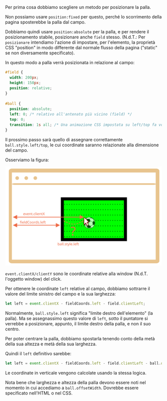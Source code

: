 
Per prima cosa dobbiamo scegliere un metodo per posizionare la palla.

Non possiamo usare `position:fixed` per questo, perché lo scorrimento della pagina sposterebbe la palla dal campo.

Dobbiamo quindi usare `position:absolute` per la palla, e per rendere il posizionamento stabile, posizionare anche `field` stesso.
(N.d.T.: Per `posizionare` intendiamo l'azione di impostare, per l'elemento, la proprietà CSS "position" in modo differente dal normale flusso della pagina ("static" se non diversamente specificato). 

In questo modo a palla verrà posizionata in relazione al campo:

```css
#field {
  width: 200px;
  height: 150px;
  position: relative;
}

#ball {
  position: absolute;
  left: 0; /* relativo all'antenato più vicino (field) */
  top: 0;
  transition: 1s all; /* Una animazione CSS impostata su left/top fa volare la palla */
}
```

Il prossimo passo sarà quello di assegnare correttamente `ball.style.left/top`, le cui coordinate saranno relazionate alla dimensione del campo.

Osserviamo la figura:

![](move-ball-coords.svg)

`event.clientX/clientY` sono le coordinate relative alla window (N.d.T. l'oggetto window) del click.

Per ottenere le coordinate `left` relative al campo, dobbiamo sottrarre il valore del limite sinistro del campo e la sua larghezza:

```js
let left = event.clientX - fieldCoords.left - field.clientLeft;
```

Normalmente, `ball.style.left` significa "limite destro dell'elemento" (la palla). Ma se assegnassimo questo valore di `left`, sotto il puntatore si verrebbe a posizionare, appunto, il limite destro della palla, e non il suo centro.

Per poter centrare la palla, dobbiamo spostarla tenendo conto della metà della sua altezza e metà della sua larghezza.

Quindi il `left` definitivo sarebbe:

```js
let left = event.clientX - fieldCoords.left - field.clientLeft - ball.offsetWidth/2;
```

Le coordinate in verticale vengono calcolate usando la stessa logica. 

Nota bene che larghezza e altezza della palla devono essere noti nel momento in cui accediamo a  `ball.offsetWidth`. Dovrebbe essere specificato nell'HTML o nel CSS.
